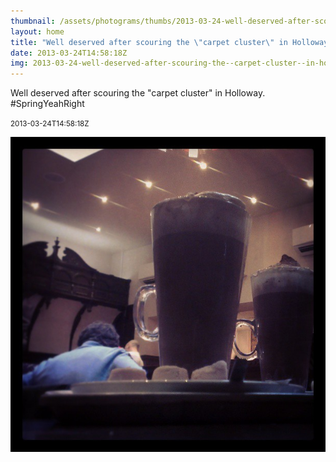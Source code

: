 ```yaml
---
thumbnail: /assets/photograms/thumbs/2013-03-24-well-deserved-after-scouring-the--carpet-cluster--in-holloway---springyeahright.png
layout: home
title: "Well deserved after scouring the \"carpet cluster\" in Holloway. #SpringYeahRight"
date: 2013-03-24T14:58:18Z
img: 2013-03-24-well-deserved-after-scouring-the--carpet-cluster--in-holloway---springyeahright.jpg
---
```


Well deserved after scouring the "carpet cluster" in Holloway. #SpringYeahRight

<small>2013-03-24T14:58:18Z</small>

![Well deserved after scouring the "carpet cluster" in Holloway. #SpringYeahRight](/assets/photograms/original/2013-03-24-well-deserved-after-scouring-the--carpet-cluster--in-holloway---springyeahright.jpg)
